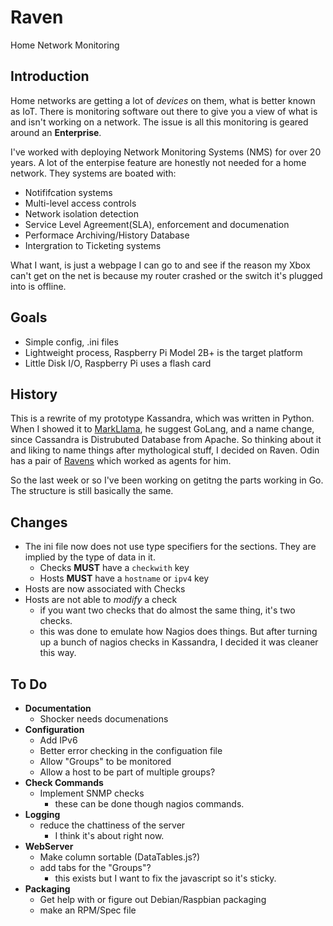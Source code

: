# Raven
Home Network Monitoring 

## Introduction
Home networks are getting a lot of *devices* on them, what is better known as IoT. There is monitoring software out there to give you a view of what is and isn't working on a network.  The issue is all this monitoring is geared around an **Enterprise**.  

I've worked with deploying Network Monitoring Systems (NMS) for over 20 years.   A lot of the enterpise feature are honestly not needed for a home network.  They systems are boated with:

* Notififcation systems
* Multi-level access controls
* Network isolation detection
* Service Level Agreement(SLA), enforcement and documenation
* Performace Archiving/History Database
* Intergration to Ticketing systems

What I want, is just a webpage I can go to and see if the reason my Xbox can't get on the net is because my router crashed or the switch it's plugged into is offline.  

## Goals
* Simple config, .ini files
* Lightweight process, Raspberry Pi Model 2B+ is the target platform
* Little Disk I/O, Raspberry Pi uses a flash card

## History
This is a rewrite of my prototype Kassandra, which was written in Python.  When I showed it to [MarkLlama](https://github.com/markllama), he suggest GoLang, and a name change, since Cassandra is Distrubuted Database from Apache.  So thinking about it and liking to name things after mythological stuff, I decided on Raven.  Odin has a pair of [Ravens](https://en.wikipedia.org/wiki/Huginn_and_Muninn) which worked as agents for him.  

So the last week or so I've been working on getitng the parts working in Go.  The structure is still basically the same.

## Changes
* The ini file now does not use type specifiers for the sections.  They are implied by the type of data in it.
  * Checks **MUST** have a `checkwith` key
  * Hosts **MUST** have a `hostname` or `ipv4` key
* Hosts are now associated with Checks
* Hosts are not able to *modify* a check
  * if you want two checks that do almost the same thing, it's two checks.  
  * this was done to emulate how Nagios does things.  But after turning up a bunch of nagios checks in Kassandra, I decided it was cleaner this way.

## To Do
* **Documentation**
  * Shocker needs documenations
* **Configuration**
  * Add IPv6
  * Better error checking in the configuation file
  * Allow "Groups" to be monitored
  * Allow a host to be part of multiple groups?
* **Check Commands**
  * Implement SNMP checks 
    * these can be done though nagios commands.  
* **Logging**
  * reduce the chattiness of the server
    * I think it's about right now.
* **WebServer**
  * Make column sortable (DataTables.js?) 
  * add tabs for the "Groups"?
    * this exists but I want to fix the javascript so it's sticky.
* **Packaging**
  * Get help with or figure out Debian/Raspbian packaging
  * make an RPM/Spec file
